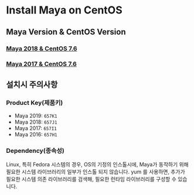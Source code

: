 # Install Maya on CentOS



## Maya Version & CentOS Version

### [Maya 2018 & CentOS 7.6](docs/maya2018_centos7.6.md)

### [Maya 2017 & CentOS 7.6](docs/maya2017_centos7.6.md)


## 설치시 주의사항

### Product Key(제품키)

- Maya 2019: ```657K1```
- Maya 2018: ```657J1```
- Maya 2017: ```657I1```
- Maya 2016: ```657H1```

### Dependency(종속성)

Linux, 특히 Fedora 시스템의 경우, OS의 기정의 인스톨시에, Maya가 동작하기 위해 필요한 시스템 라이브러리의 일부가 인스톨 되지 않습니다. yum 를 사용하면, 추가가 필요한 시스템 의존 라이브러리를 검색해, 필요한 런타임 라이브러리를 구성할 수 있습니다.

